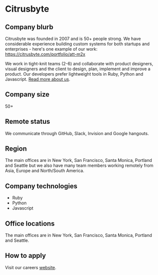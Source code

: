 # Citrusbyte

## Company blurb
Citrusbyte was founded in 2007 and is 50+ people strong. We have considerable experience building custom systems for both startups and enterprises - here's one example of our work: https://citrusbyte.com/portfolio/att-m2x

We work in tight-knit teams (2-6) and collaborate with product designers, visual designers and the client to design, plan, implement and improve a product. Our developers prefer lightweight tools in Ruby, Python and Javascript.
[Read more about us](https://citrusbyte.com/about-us).

## Company size
50+

## Remote status
We communicate through GitHub, Slack, Invision and Google hangouts.

## Region
The main offices are in New York, San Francisco, Santa Monica, Portland and Seattle but we also have many team members working remotely from Asia, Europe and North/South America.

## Company technologies
* Ruby
* Python
* Javascript

## Office locations
The main offices are in New York, San Francisco, Santa Monica, Portland and Seattle.

## How to apply
Visit our careers [website](http://careers.citrusbyte.com/apply/).
